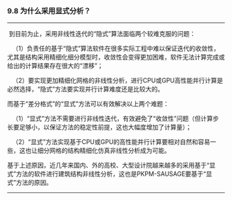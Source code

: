 ﻿### 9.8  为什么采用显式分析？---
 到目前为止，采用非线性迭代的“隐式”算法面临两个较难克服的问题：   （1）负责任的基于“隐式”算法软件在很多实际工程中难以保证迭代的收敛性，尤其是结构采用精细化细分模型时，收敛性会变得更加困难，软件无法计算完成或给出的计算结果存在很大的“漂移”；   （2）要实现更加精细化网格的非线性分析，进行CPU或GPU高性能并行计算是必然选择，“隐式”方法要实现并行计算难度还是比较大的。而基于“差分格式”的“显式”方法可以有效解决以上两个难题：   （1）“显式”方法不需要进行非线性迭代，有效避免了“收敛性”问题（但计算步长要足够小，以保证方法的稳定性前提，这也大幅度增加了计算量）；   （2）“显式”方法实现基于CPU或GPU的高性能并行计算要相对自然和容易一些，这也让细分网格的结构精细化仿真非线性分析成为可能。基于上述原因，近几年来国内、外的高校、大型设计院越来越多的采用基于“显式”方法的软件进行建筑结构非线性分析，这也是PKPM-SAUSAGE要基于“显式”方法的原因。---
